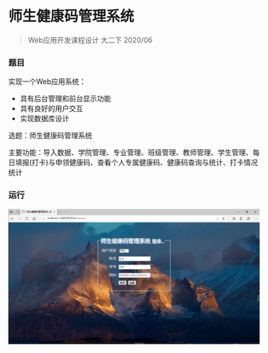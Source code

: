 # 师生健康码管理系统

> Web应用开发课程设计 大二下 2020/06

### 题目

实现一个Web应用系统：

- 具有后台管理和前台显示功能
- 具有良好的用户交互
- 实现数据库设计

选题：师生健康码管理系统

主要功能：导入数据、学院管理、专业管理、班级管理、教师管理、学生管理、每日填报(打卡)与申领健康码、查看个人专属健康码、健康码查询与统计、打卡情况统计

### 运行

![](https://github.com/Kukukukiki192/TyporaImg/raw/main/img/ZJUT6.png)
